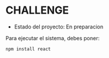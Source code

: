 <h1>  CHALLENGE  </h1>

- Estado del proyecto: En preparacion

Para ejecutar el sistema, debes poner:

```npm install react ``` 
